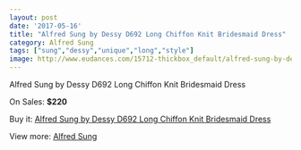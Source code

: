 ```yaml
---
layout: post
date: '2017-05-16'
title: "Alfred Sung by Dessy D692 Long Chiffon Knit Bridesmaid Dress"
category: Alfred Sung
tags: ["sung","dessy","unique","long","style"]
image: http://www.eudances.com/15712-thickbox_default/alfred-sung-by-dessy-d692-long-chiffon-knit-bridesmaid-dress.jpg
---
```

Alfred Sung by Dessy D692 Long Chiffon Knit Bridesmaid Dress

On Sales: **$220**
<a href="https://www.eudances.com/en/alfred-sung/4638-alfred-sung-by-dessy-d692-long-chiffon-knit-bridesmaid-dress.html"><amp-img layout="responsive" width="600" height="600" src="//www.eudances.com/15712-thickbox_default/alfred-sung-by-dessy-d692-long-chiffon-knit-bridesmaid-dress.jpg" alt="Alfred Sung by Dessy D692 Long Chiffon Knit Bridesmaid Dress 0" /></a>
<a href="https://www.eudances.com/en/alfred-sung/4638-alfred-sung-by-dessy-d692-long-chiffon-knit-bridesmaid-dress.html"><amp-img layout="responsive" width="600" height="600" src="//www.eudances.com/15715-thickbox_default/alfred-sung-by-dessy-d692-long-chiffon-knit-bridesmaid-dress.jpg" alt="Alfred Sung by Dessy D692 Long Chiffon Knit Bridesmaid Dress 1" /></a>
<a href="https://www.eudances.com/en/alfred-sung/4638-alfred-sung-by-dessy-d692-long-chiffon-knit-bridesmaid-dress.html"><amp-img layout="responsive" width="600" height="600" src="//www.eudances.com/15714-thickbox_default/alfred-sung-by-dessy-d692-long-chiffon-knit-bridesmaid-dress.jpg" alt="Alfred Sung by Dessy D692 Long Chiffon Knit Bridesmaid Dress 2" /></a>
<a href="https://www.eudances.com/en/alfred-sung/4638-alfred-sung-by-dessy-d692-long-chiffon-knit-bridesmaid-dress.html"><amp-img layout="responsive" width="600" height="600" src="//www.eudances.com/15713-thickbox_default/alfred-sung-by-dessy-d692-long-chiffon-knit-bridesmaid-dress.jpg" alt="Alfred Sung by Dessy D692 Long Chiffon Knit Bridesmaid Dress 3" /></a>

Buy it: [Alfred Sung by Dessy D692 Long Chiffon Knit Bridesmaid Dress](https://www.eudances.com/en/alfred-sung/4638-alfred-sung-by-dessy-d692-long-chiffon-knit-bridesmaid-dress.html "Alfred Sung by Dessy D692 Long Chiffon Knit Bridesmaid Dress")

View more: [Alfred Sung](https://www.eudances.com/en/52-alfred-sung "Alfred Sung")